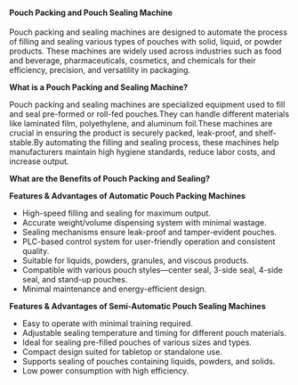 #### **Pouch Packing and Pouch Sealing Machine**

Pouch packing and sealing machines are designed to automate the process of filling and sealing various types of pouches with solid, liquid, or powder products.
These machines are widely used across industries such as food and beverage, pharmaceuticals, cosmetics, and chemicals for their efficiency, precision, and versatility in packaging.

**What is a Pouch Packing and Sealing Machine?**

Pouch packing and sealing machines are specialized equipment used to fill and seal pre-formed or roll-fed pouches.They can handle different materials like laminated film, polyethylene, and aluminum foil.These machines are crucial in ensuring the product is securely packed, leak-proof, and shelf-stable.By automating the filling and sealing process, these machines help manufacturers maintain high hygiene standards, reduce labor costs, and increase output.

**What are the Benefits of Pouch Packing and Sealing?**

**Features & Advantages of Automatic Pouch Packing Machines**

- High-speed filling and sealing for maximum output.
- Accurate weight/volume dispensing system with minimal wastage.
- Sealing mechanisms ensure leak-proof and tamper-evident pouches.
- PLC-based control system for user-friendly operation and consistent quality.
- Suitable for liquids, powders, granules, and viscous products.
- Compatible with various pouch styles—center seal, 3-side seal, 4-side seal, and stand-up pouches.
- Minimal maintenance and energy-efficient design.

**Features & Advantages of Semi-Automatic Pouch Sealing Machines**

- Easy to operate with minimal training required.
- Adjustable sealing temperature and timing for different pouch materials.
- Ideal for sealing pre-filled pouches of various sizes and types.
- Compact design suited for tabletop or standalone use.
- Supports sealing of pouches containing liquids, powders, and solids.
- Low power consumption with high efficiency.
